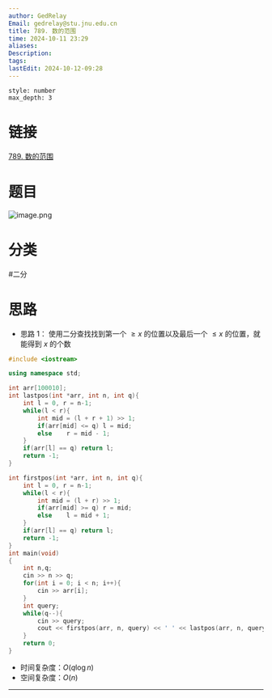 ```yaml
---
author: GedRelay
Email: gedrelay@stu.jnu.edu.cn
title: 789. 数的范围
time: 2024-10-11 23:29
aliases: 
Description: 
tags: 
lastEdit: 2024-10-12-09:28
---
```


```toc
style: number
max_depth: 3
```

# 链接
[789. 数的范围](https://www.acwing.com/problem/content/791/) 

# 题目
![image.png](https://ged-pic-bed.oss-cn-guangzhou.aliyuncs.com/img/202410112330327.png)


# 分类
#二分 

# 思路
- 思路 1：
使用二分查找找到第一个 ${\geq x }$ 的位置以及最后一个 ${\leq x }$ 的位置，就能得到 ${x }$ 的个数


```cpp
#include <iostream>

using namespace std;

int arr[100010];
int lastpos(int *arr, int n, int q){
    int l = 0, r = n-1;
    while(l < r){
        int mid = (l + r + 1) >> 1;
        if(arr[mid] <= q) l = mid;
        else    r = mid - 1;
    }
    if(arr[l] == q) return l;
    return -1;
}

int firstpos(int *arr, int n, int q){
    int l = 0, r = n-1;
    while(l < r){
        int mid = (l + r) >> 1;
        if(arr[mid] >= q) r = mid;
        else    l = mid + 1;
    }
    if(arr[l] == q) return l;
    return -1;
}
int main(void)
{
    int n,q;
    cin >> n >> q;
    for(int i = 0; i < n; i++){
        cin >> arr[i];
    }
    int query;
    while(q--){
        cin >> query;
        cout << firstpos(arr, n, query) << ' ' << lastpos(arr, n, query) << endl;
    }
    return 0;
}
```


- 时间复杂度：${O\left( q\log n \right)  }$ 
- 空间复杂度：${O\left( n \right)  }$ 


---

